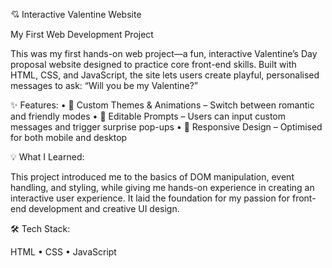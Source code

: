 💘 Interactive Valentine Website

My First Web Development Project


This was my first hands-on web project—a fun, interactive Valentine’s Day proposal website designed to practice core front-end skills. Built with HTML, CSS, and JavaScript, the site lets users create playful, personalised messages to ask:
“Will you be my Valentine?”

✨ Features:
	•	🎨 Custom Themes & Animations – Switch between romantic and friendly modes
	•	📝 Editable Prompts – Users can input custom messages and trigger surprise pop-ups
	•	📱 Responsive Design – Optimised for both mobile and desktop

💡 What I Learned:

This project introduced me to the basics of DOM manipulation, event handling, and styling, while giving me hands-on experience in creating an interactive user experience. It laid the foundation for my passion for front-end development and creative UI design.



🛠 Tech Stack:

HTML • CSS • JavaScript
